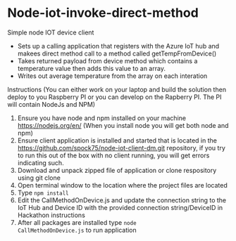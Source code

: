 # Node-iot-invoke-direct-method
Simple node IOT device client
<br>
<ul>
<li>Sets up a calling application that registers with the Azure IoT hub and makees direct method call to a method called getTempFromDevice()</li>
<li>Takes returned payload from device method which contains a temperature value then adds this value to an array.</li>
<li>Writes out average temperature from the array on each interation</li>
</ul>


Instructions  (You can either work on your laptop and build the solution then deploy to you Raspberry PI or you can develop on the Rapberry PI. The PI will contain NodeJs and NPM)
1. Ensure you have node and npm installed on your machine  https://nodejs.org/en/ (When you install node you will get both node and npm)
2. Ensure client application is installed and started that is located in the https://github.com/spock75/node-iot-client-dm.git repository, if you try to run this out of the box with no client running, you will get errors indicating such.
3. Download and unpack zipped file of application or clone respository using git clone
4. Open terminal window to the location where the project files are located
5. Type <code>npm install</code>
6. Edit the CallMethodOnDevice.js and update the connection string to the IoT Hub and Device ID with the provided connection string/DeviceID in Hackathon instructions
7. After all packages are installed type <code>node CallMethodOnDevice.js</code> to run application
